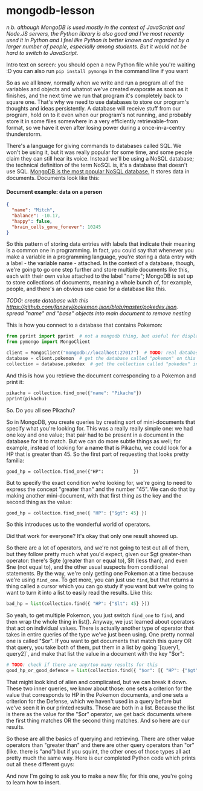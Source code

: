 # mongodb-lesson

*n.b. although MongoDB is used mostly in the context of JavaScript and Node.JS servers, the Python library is also good and I've most recently used it in Python and I feel like Python is better known and regarded by a larger number of people, especially among students. But it would not be hard to switch to JavaScript.*

Intro text on screen: you should open a new Python file while you're waiting :D you can also run `pip install pymongo` in the command line if you want

So as we all know, normally when we write and run a program all of the variables and objects and whatnot we've created evaporate as soon as it finishes, and the next time we run that program it's completely back to square one. That's why we need to use databases to store our program's thoughts and ideas persistently. A database will receive stuff from our program, hold on to it even when our program's not running, and probably store it in some files somewhere in a very efficiently retrievable-from format, so we have it even after losing power during a once-in-a-centry thunderstorm.

There's a language for giving commands to databases called SQL. We won't be using it, but it was really popular for some time, and some people claim they can still hear its voice. Instead we'll be using a NoSQL database; the technical definition of the term NoSQL is, it's a database that doesn't use SQL. [MongoDB is the most popular NoSQL database.](https://survey.stackoverflow.co/2022/#section-most-popular-technologies-databases) It stores data in documents. Documents look like this:

#### Document example: data on a person
```json
{
  "name": "Mitch",
  "balance": -10.17,
  "happy": false,
  "brain_cells_gone_forever": 10245
}
```

So this pattern of storing data entries with labels that indicate their meaning is a common one in programming. In fact, you could say that whenever you make a variable in a programming language, you're storing a data entry with a label - the variable name - attached. In the context of a database, though, we're going to go one step further and store multiple documents like this, each with their own value attached to the label "name"; MongoDB is set up to store collections of documents, meaning a whole bunch of, for example, people, and there's an obvious use case for a database like this.

*TODO: create database with this https://github.com/fanzeyi/pokemon.json/blob/master/pokedex.json. spread "name" and "base" objects into main document to remove nesting*

This is how you connect to a database that contains Pokemon:

```python
from pprint import pprint  # not a mongodb thing, but useful for displaying documents
from pymongo import MongoClient

client = MongoClient("mongodb://localhost:27017")  # TODO: real database URI  # connect to a database server
database = client.pokemon  # get the database called "pokemon" on this server
collection = database.pokedex  # get the collection called "pokedex" in that database
```

And this is how you retrieve the document corresponding to a Pokemon and print it:

```python
pikachu = collection.find_one({"name": "Pikachu"})
pprint(pikachu)
```

So. Do you all see Pikachu?

So in MongoDB, you create queries by creating sort of mini-documents that specify what you're looking for. This was a really really simple one: we had one key and one value; that pair had to be present in a document in the database for it to match. But we can do more subtle things as well; for example, instead of looking for a name that is Pikachu, we could look for a HP that is greater than 45. So the first part of requesting that looks pretty familia:

```python3
good_hp = collection.find_one({"HP":           })
```

But to specify the exact condition we're looking for, we're going to need to express the concept "greater than" and the number "45". We can do that by making another mini-document, with that first thing as the key and the second thing as the value:

```python
good_hp = collection.find_one({ "HP": {"$gt": 45} })
```

So this introduces us to the wonderful world of operators.

Did that work for everyone? It's okay that only one result showed up.

So there are a lot of operators, and we're not going to test out all of them, but they follow pretty much what you'd expect, given our $gt greater-than operator: there's $gte (greater than or equal to), $lt (less than), and even $ne (not equal to), and the other usual suspects from conditional statements. By the way, we're only getting one Pokemon at a time because we're using `find_one`. To get more, you can just use `find`, but that returns a thing called a cursor which you can go study if you want but we're going to want to turn it into a list to easily read the results. Like this:

```python
bad_hp = list(collection.find({ "HP": {"$lt": 45} }))
```

So yeah, to get multiple Pokemon, you just switch `find_one` to `find`, and then wrap the whole thing in list(). Anyway, we just learned about operators that act on individual values. There is actually another type of operator that takes in entire queries of the type we've just been using. One pretty normal one is called "$or". If you want to get documents that match this query OR that query, you take both of them, put them in a list by going `[query1, query2]`, and make that list the value in a document with the key "$or":

```python
# TODO: check if there are any/too many results for this
good_hp_or_good_defence = list(collection.find({ "$or": [{ "HP": {"$gt": 45}}, {"Defense": {"$gt": 50}] }))
```

That might look kind of alien and complicated, but we can break it down. These two inner queries, we know about those: one sets a criterion for the value that corresponds to HP in the Pokemon documents, and one sets a criterion for the Defense, which we haven't used in a query before but we've seen it in our printed results. Those are both in a list. Because the list is there as the value for the "$or" operator, we get back documents where the first thing matches OR the second thing matches. And so here are our results.

So those are all the basics of querying and retrieving. There are other value operators than "greater than" and there are other query operators than "or" (like. there is "and") but if you squint, the other ones of those types all act pretty much the same way. Here is our completed Python code which prints out all these different guys:

And now I'm going to ask you to make a new file; for this one, you're going to learn how to insert.
